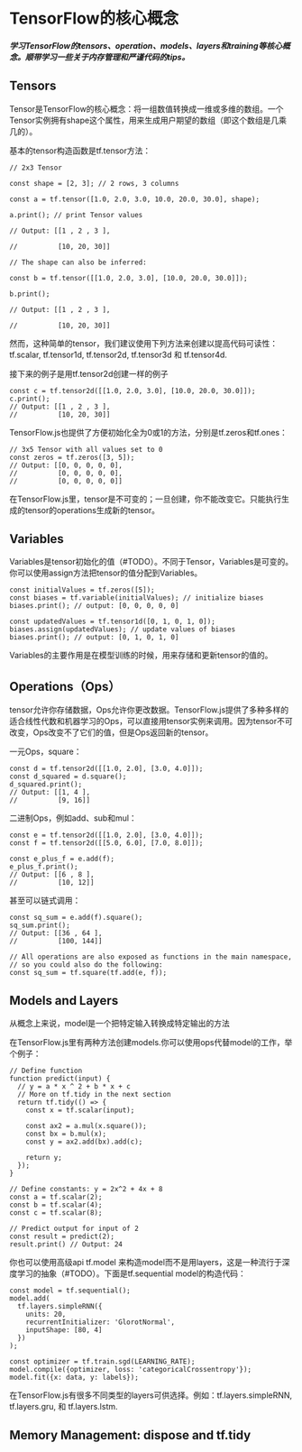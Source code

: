# TensorFlow的核心概念

##### 学习TensorFlow的tensors、operation、models、layers和training等核心概念。顺带学习一些关于内存管理和严谨代码的tips。

## Tensors

Tensor是TensorFlow的核心概念：将一组数值转换成一维或多维的数组。一个Tensor实例拥有shape这个属性，用来生成用户期望的数组（即这个数组是几乘几的）。

基本的tensor构造函数是tf.tensor方法：

    // 2x3 Tensor
    
    const shape = [2, 3]; // 2 rows, 3 columns
    
    const a = tf.tensor([1.0, 2.0, 3.0, 10.0, 20.0, 30.0], shape);
    
    a.print(); // print Tensor values
    
    // Output: [[1 , 2 , 3 ],
    
    //          [10, 20, 30]]

    // The shape can also be inferred:
    
    const b = tf.tensor([[1.0, 2.0, 3.0], [10.0, 20.0, 30.0]]);
    
    b.print();
    
    // Output: [[1 , 2 , 3 ],
    
    //          [10, 20, 30]]

然而，这种简单的tensor，我们建议使用下列方法来创建以提高代码可读性：tf.scalar, tf.tensor1d, tf.tensor2d, tf.tensor3d 和 tf.tensor4d.

接下来的例子是用tf.tensor2d创建一样的例子

    const c = tf.tensor2d([[1.0, 2.0, 3.0], [10.0, 20.0, 30.0]]);
    c.print();
    // Output: [[1 , 2 , 3 ],
    //          [10, 20, 30]]

TensorFlow.js也提供了方便初始化全为0或1的方法，分别是tf.zeros和tf.ones：

    // 3x5 Tensor with all values set to 0
    const zeros = tf.zeros([3, 5]);
    // Output: [[0, 0, 0, 0, 0],
    //          [0, 0, 0, 0, 0],
    //          [0, 0, 0, 0, 0]]
    
在TensorFlow.js里，tensor是不可变的；一旦创建，你不能改变它。只能执行生成的tensor的operations生成新的tensor。

## Variables

Variables是tensor初始化的值（#TODO）。不同于Tensor，Variables是可变的。你可以使用assign方法把tensor的值分配到Variables。

    const initialValues = tf.zeros([5]);
    const biases = tf.variable(initialValues); // initialize biases
    biases.print(); // output: [0, 0, 0, 0, 0]

    const updatedValues = tf.tensor1d([0, 1, 0, 1, 0]);
    biases.assign(updatedValues); // update values of biases
    biases.print(); // output: [0, 1, 0, 1, 0]
    
Variables的主要作用是在模型训练的时候，用来存储和更新tensor的值的。

## Operations（Ops）

tensor允许你存储数据，Ops允许你更改数据。TensorFlow.js提供了多种多样的适合线性代数和机器学习的Ops，可以直接用tensor实例来调用。因为tensor不可改变，Ops改变不了它们的值，但是Ops返回新的tensor。

一元Ops，square：

    const d = tf.tensor2d([[1.0, 2.0], [3.0, 4.0]]);
    const d_squared = d.square();
    d_squared.print();
    // Output: [[1, 4 ],
    //          [9, 16]]
    
二进制Ops，例如add、sub和mul：

    const e = tf.tensor2d([[1.0, 2.0], [3.0, 4.0]]);
    const f = tf.tensor2d([[5.0, 6.0], [7.0, 8.0]]);

    const e_plus_f = e.add(f);
    e_plus_f.print();
    // Output: [[6 , 8 ],
    //          [10, 12]]
    
甚至可以链式调用：

    const sq_sum = e.add(f).square();
    sq_sum.print();
    // Output: [[36 , 64 ],
    //          [100, 144]]

    // All operations are also exposed as functions in the main namespace,
    // so you could also do the following:
    const sq_sum = tf.square(tf.add(e, f));
    
## Models and Layers

从概念上来说，model是一个把特定输入转换成特定输出的方法

在TensorFlow.js里有两种方法创建models.你可以使用ops代替model的工作，举个例子：

    // Define function
    function predict(input) {
      // y = a * x ^ 2 + b * x + c
      // More on tf.tidy in the next section
      return tf.tidy(() => {
        const x = tf.scalar(input);

        const ax2 = a.mul(x.square());
        const bx = b.mul(x);
        const y = ax2.add(bx).add(c);

        return y;
      });
    }

    // Define constants: y = 2x^2 + 4x + 8
    const a = tf.scalar(2);
    const b = tf.scalar(4);
    const c = tf.scalar(8);

    // Predict output for input of 2
    const result = predict(2);
    result.print() // Output: 24
    
你也可以使用高级api tf.model 来构造model而不是用layers，这是一种流行于深度学习的抽象（#TODO）。下面是tf.sequential model的构造代码：

    const model = tf.sequential();
    model.add(
      tf.layers.simpleRNN({
        units: 20,
        recurrentInitializer: 'GlorotNormal',
        inputShape: [80, 4]
      })
    );

    const optimizer = tf.train.sgd(LEARNING_RATE);
    model.compile({optimizer, loss: 'categoricalCrossentropy'});
    model.fit({x: data, y: labels});
    
在TensorFlow.js有很多不同类型的layers可供选择。例如：tf.layers.simpleRNN, tf.layers.gru, 和 tf.layers.lstm.

## Memory Management: dispose and tf.tidy
